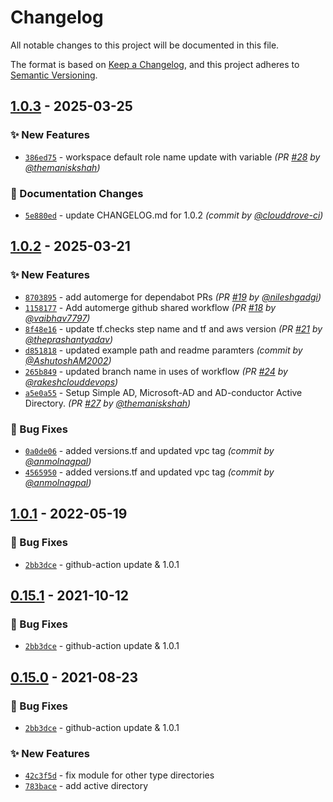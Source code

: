 # Changelog
All notable changes to this project will be documented in this file.

The format is based on [Keep a Changelog](https://keepachangelog.com/en/1.0.0/),
and this project adheres to [Semantic Versioning](https://semver.org/spec/v2.0.0.html).

## [1.0.3] - 2025-03-25
### :sparkles: New Features
- [`386ed75`](https://github.com/clouddrove/terraform-aws-active-directory/commit/386ed7506696ba4543e1bd81873f1bbab140e4a9) - workspace default role name update with variable *(PR [#28](https://github.com/clouddrove/terraform-aws-active-directory/pull/28) by [@themaniskshah](https://github.com/themaniskshah))*

### :memo: Documentation Changes
- [`5e880ed`](https://github.com/clouddrove/terraform-aws-active-directory/commit/5e880ed9828b9857c7d4d5da2a638c8bdee5349c) - update CHANGELOG.md for 1.0.2 *(commit by [@clouddrove-ci](https://github.com/clouddrove-ci))*


## [1.0.2] - 2025-03-21
### :sparkles: New Features
- [`8703895`](https://github.com/clouddrove/terraform-aws-active-directory/commit/8703895e46c97b294f1e46cc76438a593dd62963) - add automerge for dependabot PRs *(PR [#19](https://github.com/clouddrove/terraform-aws-active-directory/pull/19) by [@nileshgadgi](https://github.com/nileshgadgi))*
- [`1158177`](https://github.com/clouddrove/terraform-aws-active-directory/commit/11581777f50a11ff37020ec5a05de8f60a8b47e0) - Add automerge github shared workflow *(PR [#18](https://github.com/clouddrove/terraform-aws-active-directory/pull/18) by [@vaibhav7797](https://github.com/vaibhav7797))*
- [`8f48e16`](https://github.com/clouddrove/terraform-aws-active-directory/commit/8f48e16edab792dbedd56ec1043a2759da3d30e4) - update tf.checks step name and tf and aws version *(PR [#21](https://github.com/clouddrove/terraform-aws-active-directory/pull/21) by [@theprashantyadav](https://github.com/theprashantyadav))*
- [`d851818`](https://github.com/clouddrove/terraform-aws-active-directory/commit/d851818fd461fcc127f878852bf9e141072a729c) - updated example path and readme paramters *(commit by [@AshutoshAM2002](https://github.com/AshutoshAM2002))*
- [`265b849`](https://github.com/clouddrove/terraform-aws-active-directory/commit/265b8498bf4225a55b4756dc4beb20cead161cf3) - updated branch name in uses of workflow *(PR [#24](https://github.com/clouddrove/terraform-aws-active-directory/pull/24) by [@rakeshclouddevops](https://github.com/rakeshclouddevops))*
- [`a5e0a55`](https://github.com/clouddrove/terraform-aws-active-directory/commit/a5e0a55d1c4eec4519d046f38bd856ea5f1b5ee3) - Setup Simple AD, Microsoft-AD and AD-conductor Active Directory. *(PR [#27](https://github.com/clouddrove/terraform-aws-active-directory/pull/27) by [@themaniskshah](https://github.com/themaniskshah))*

### :bug: Bug Fixes
- [`0a0de06`](https://github.com/clouddrove/terraform-aws-active-directory/commit/0a0de0696126ee45b3ddbc1d5a098cbc302f5581) - added versions.tf and updated vpc tag *(commit by [@anmolnagpal](https://github.com/anmolnagpal))*
- [`4565950`](https://github.com/clouddrove/terraform-aws-active-directory/commit/45659504e8a02d6deede12708c87427c76ae6a1d) - added versions.tf and updated vpc tag *(commit by [@anmolnagpal](https://github.com/anmolnagpal))*


## [1.0.1] - 2022-05-19
### :bug: Bug Fixes
- [`2bb3dce`](https://github.com/clouddrove/terraform-aws-active-directory/commit/2bb3dced90855a71e86b54b6fd9b5c085ed45bfa) - github-action update & 1.0.1

## [0.15.1] - 2021-10-12
### :bug: Bug Fixes
- [`2bb3dce`](https://github.com/clouddrove/terraform-aws-active-directory/commit/2bb3dced90855a71e86b54b6fd9b5c085ed45bfa) - github-action update & 1.0.1

## [0.15.0] - 2021-08-23
### :bug: Bug Fixes
- [`2bb3dce`](https://github.com/clouddrove/terraform-aws-active-directory/commit/2bb3dced90855a71e86b54b6fd9b5c085ed45bfa) - github-action update & 1.0.1

### :sparkles: New Features
- [`42c3f5d`](https://github.com/clouddrove/terraform-aws-active-directory/commit/42c3f5d11f2cc713574a5065987d2a83560a48f0) - fix module for other type directories
- [`783bace`](https://github.com/clouddrove/terraform-aws-active-directory/commit/783bace89d2e3eb296baf60349c82534ef6461df) - add active directory

[0.15.0]: https://github.com/clouddrove/terraform-aws-active-directory/compare/0.15.0...master
[0.15.1]: https://github.com/clouddrove/terraform-aws-active-directory/compare/0.15.1...master
[1.0.1]:  https://github.com/clouddrove/terraform-aws-active-directory/compare/1.0.1...master
[1.0.2]: https://github.com/clouddrove/terraform-aws-active-directory/compare/1.0.1...1.0.2
[1.0.3]: https://github.com/clouddrove/terraform-aws-active-directory/compare/1.0.2...1.0.3
